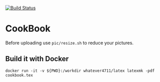 [![Build Status](https://travis-ci.org/whatever4711/cookbook.svg?branch=master)](https://travis-ci.org/whatever4711/cookbook)

# CookBook

Before uploading use <code>pic/resize.sh</code> to reduce your pictures.

## Build it with Docker

```[bash]
docker run -it -v ${PWD}:/workdir whatever4711/latex latexmk -pdf cookbook.tex
```
